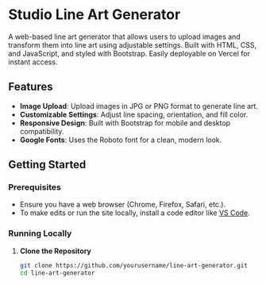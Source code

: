 # Studio Line Art Generator

A web-based line art generator that allows users to upload images and transform them into line art using adjustable settings. Built with HTML, CSS, and JavaScript, and styled with Bootstrap. Easily deployable on Vercel for instant access.


## Features

- **Image Upload**: Upload images in JPG or PNG format to generate line art.
- **Customizable Settings**: Adjust line spacing, orientation, and fill color.
- **Responsive Design**: Built with Bootstrap for mobile and desktop compatibility.
- **Google Fonts**: Uses the Roboto font for a clean, modern look.

## Getting Started

### Prerequisites

- Ensure you have a web browser (Chrome, Firefox, Safari, etc.).
- To make edits or run the site locally, install a code editor like [VS Code](https://code.visualstudio.com/).

### Running Locally

1. **Clone the Repository**
   ```bash
   git clone https://github.com/yourusername/line-art-generator.git
   cd line-art-generator
